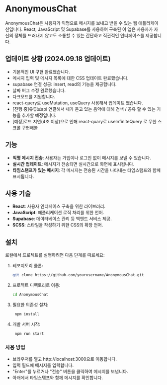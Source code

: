 # AnonymousChat

AnonymousChat은 사용자가 익명으로 메시지를 보내고 받을 수 있는 웹 애플리케이션입니다. React, JavaScript 및 Supabase를 사용하여 구축된 이 앱은 사용자가 자신의 정체를 드러내지 않고도 소통할 수 있는 간단하고 직관적인 인터페이스를 제공합니다.

## 업데이트 상황 (2024.09.18 업데이트)

- 기본적인 UI 구현 완료했습니다.
- 메시지 입력 및 메시지 목록에 대한 CSS 업데이트 완료했습니다.
- supabase 연결 성공: insert, read의 기능을 제공합니다.
- 날짜 버그 수정 완료했습니다.
- 다크모드를 지원합니다.
- react-query로 useMutation, useQuery 사용해서 업데이트 했습니다.
- [진행 중]유튜브api 연결해서 내가 듣고 있는 음악에 대해 검색 / 공유 할 수 있는 기능을 추가할 예정입니다.
- [예정]로드 지연(4초 이상)으로 인해 react-quary로 useInfiniteQuery 로 무한 스크롤 구현해볼 

## 기능

- **익명 메시지 전송**: 사용자는 가입이나 로그인 없이 메시지를 보낼 수 있습니다.
- **실시간 업데이트**: 메시지가 전송되면 실시간으로 화면에 표시됩니다. 
- **타임스탬프가 있는 메시지**: 각 메시지는 전송된 시간을 나타내는 타임스탬프와 함께 표시됩니다.


## 사용 기술

- **React**: 사용자 인터페이스 구축을 위한 라이브러리.
- **JavaScript**: 애플리케이션 로직 처리를 위한 언어.
- **Supabase**: 데이터베이스 관리 등 백엔드 서비스 제공.
- **SCSS**: 스타일을 작성하기 위한 CSS의 확장 언어.

## 설치

로컬에서 프로젝트를 실행하려면 다음 단계를 따르세요:

1. 레포지토리 클론:
   ```bash
   git clone https://github.com/yourusername/AnonymousChat.git
   ```
2. 프로젝트 디렉토리로 이동:
   ```bash
   cd AnonymousChat
   ```
4. 필요한 의존성 설치:
   ```bash
    npm install
   ```
6. 개발 서버 시작:
   ```bash
    npm run start
   ```

### 사용 방법

- 브라우저를 열고 http://localhost:3000으로 이동합니다.
- 입력 필드에 메시지를 입력합니다.
- "Enter"를 누르거나 "전송" 버튼을 클릭하여 메시지를 보냅니다.
- 아래에서 타임스탬프와 함께 메시지를 확인합니다.
